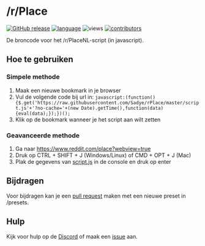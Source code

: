 # /r/Place
[![GitHub release](https://img.shields.io/badge/release-7.0-brightgreen.svg?style=flat-square&colorB=E67233)](https://github.com/Sadye/rPlace/blob/master/data.json) [![language](https://img.shields.io/badge/language-javascript-brightgreen.svg?style=flat-square&colorB=f0b400)](https://github.com/Sadye/rPlace/search?l=javascript) ![views](https://img.shields.io/badge/views-1k-brightgreen.svg?style=flat-square) [![contributors](https://img.shields.io/github/contributors/Sadye/rPlace.svg?style=flat-square)](https://github.com/Sadye/rPlace/graphs/contributors)

De broncode voor het /r/PlaceNL-script (in javascript).

## Hoe te gebruiken

### Simpele methode

1. Maak een nieuwe bookmark in je browser
2. Vul de volgende code bij url in: `javascript:(function(){$.get('https://raw.githubusercontent.com/Sadye/rPlace/master/script.js'+'?no-cache='+(new Date).getTime(),function(data){eval(data);});})();`
3. Klik op de bookmark wanneer je het script aan wilt zetten

### Geavanceerde methode

1. Ga naar https://www.reddit.com/place?webview=true
2. Druk op CTRL + SHIFT + J (Windows/Linux) of CMD + OPT + J (Mac)
3. Plak de gegevens van [script.js](https://raw.githubusercontent.com/Sadye/rPlace/master/script.js) in de console en druk op enter

## Bijdragen

Voor bijdragen kan je een [pull request](https://github.com/Sadye/rPlace/pulls) maken met een nieuwe preset in /presets.

## Hulp

Kijk voor hulp op de [Discord](https://discord.gg/EU4NhBn) of maak een [issue](https://github.com/Sadye/rPlace/issues) aan.
